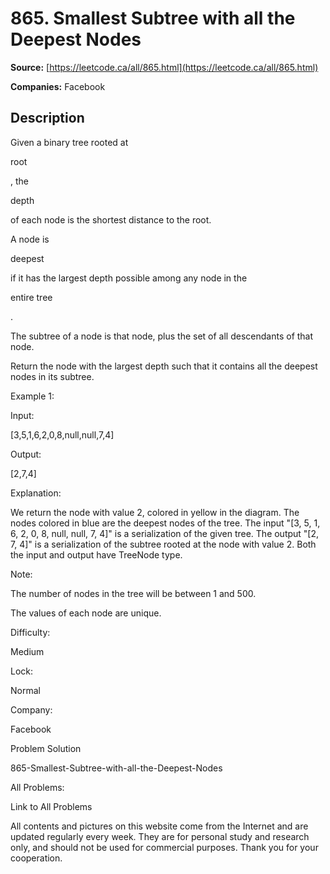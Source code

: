 # 865. Smallest Subtree with all the Deepest Nodes

**Source:** [https://leetcode.ca/all/865.html](https://leetcode.ca/all/865.html)

**Companies:** Facebook

## Description

Given a binary tree rooted at

root

, the

depth

of each node is the
        shortest distance to the root.

A node is

deepest

if it has the largest depth possible among any node in the

entire tree

.

The subtree of a node is that node, plus the set of all descendants of that node.

Return the node with the largest depth such that it contains all the deepest nodes in its
        subtree.

Example 1:

Input:

[3,5,1,6,2,0,8,null,null,7,4]

Output:

[2,7,4]

Explanation:

We return the node with value 2, colored in yellow in the diagram.
The nodes colored in blue are the deepest nodes of the tree.
The input "[3, 5, 1, 6, 2, 0, 8, null, null, 7, 4]" is a serialization of the given tree.
The output "[2, 7, 4]" is a serialization of the subtree rooted at the node with value 2.
Both the input and output have TreeNode type.

Note:

The number of nodes in the tree will be between 1 and 500.

The values of each node are unique.

Difficulty:

Medium

Lock:

Normal

Company:

Facebook

Problem Solution

865-Smallest-Subtree-with-all-the-Deepest-Nodes

All Problems:

Link to All Problems

All contents and pictures on this website come from the Internet and are updated regularly every week. They are for personal study and research only, and should not be used for commercial purposes. Thank you for your cooperation.


